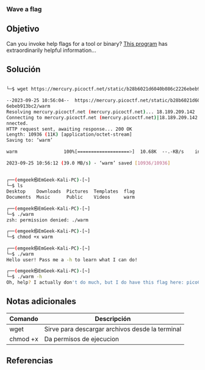 ### Wave a flag

## Objetivo
Can you invoke help flags for a tool or binary? [This program](https://mercury.picoctf.net/static/b28b6021d6040b086c2226ebeb913bc2/warm) has extraordinarily helpful information...
## Solución
```bash
                                                                                 ┌──(emgeek㉿EmGeek-Kali-PC)-[~]  
└─$ wget https://mercury.picoctf.net/static/b28b6021d6040b086c2226ebeb913bc2/warm  
   
--2023-09-25 10:56:04--  https://mercury.picoctf.net/static/b28b6021d6040b086c222  
6ebeb913bc2/warm  
Resolving mercury.picoctf.net (mercury.picoctf.net)... 18.189.209.142  
Connecting to mercury.picoctf.net (mercury.picoctf.net)|18.189.209.142|:443... co  
nnected.  
HTTP request sent, awaiting response... 200 OK  
Length: 10936 (11K) [application/octet-stream]  
Saving to: ‘warm’  
  
warm                 100%[===================>]  10.68K  --.-KB/s    in 0s         
  
2023-09-25 10:56:12 (39.0 MB/s) - ‘warm’ saved [10936/10936]  
  
                                                                                   
┌──(emgeek㉿EmGeek-Kali-PC)-[~]  
└─$ ls  
Desktop    Downloads  Pictures  Templates  flag  
Documents  Music      Public    Videos     warm  
                                                                                   
┌──(emgeek㉿EmGeek-Kali-PC)-[~]  
└─$ ./warm           
zsh: permission denied: ./warm  
                                                                                   
┌──(emgeek㉿EmGeek-Kali-PC)-[~]  
└─$ chmod +x warm  
                                                                                   
┌──(emgeek㉿EmGeek-Kali-PC)-[~]  
└─$ ./warm          
Hello user! Pass me a -h to learn what I can do!  
                                                                                   
┌──(emgeek㉿EmGeek-Kali-PC)-[~]  
└─$ ./warm -h  
Oh, help? I actually don't do much, but I do have this flag here: picoCTF{b1scu1ts_4nd_gr4vy_d6969390}
```

## Notas adicionales
| Comando | Descripción  |
|---------|-----------------------------------------|
| wget     | Sirve para descargar archivos desde la terminal          |
| chmod +x     | Da permisos de ejecucion          |




## Referencias